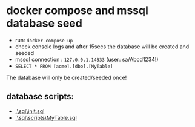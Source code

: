 # docker compose and mssql database seed

- run: `docker-compose up`
- check console logs and after 15secs the database will be created and seeded
- mssql connection : `127.0.0.1,14333` (user: sa/Abcd1234!)
- `SELECT * FROM [acme].[dbo].[MyTable]`

The database will only be created/seeded once!

## database scripts:
- [.\sql\init.sql](.\sql\init.sql)
- [.\sql\scripts\MyTable.sql](.\sql\scripts\MyTable.sql)